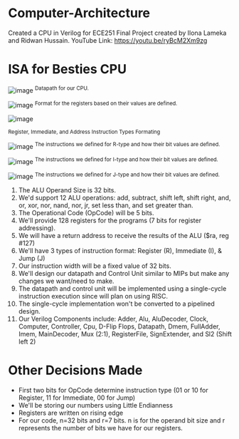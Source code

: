 # Computer-Architecture
Created a CPU in Verilog for ECE251 Final Project created by Ilona Lameka and Ridwan Hussain.
YouTube Link: https://youtu.be/ryBcM2Xm9zg

# ISA for Besties CPU
![image](https://github.com/Ridwan-Hussain/Computer-Architecture/assets/114603278/b86b4ca5-3611-4f51-b5e2-3201a9b521e0)
<sup>Datapath for our CPU.</sup>

![image](https://github.com/cooper-union-ece-251-marano/ece-251-spring-2023-final-project-besties/assets/114603278/b3b5e5cf-3976-456e-8043-a9025855ca68)
<sup>Format for the registers based on their values are defined.</sup>

![image](https://github.com/Ridwan-Hussain/Computer-Architecture/assets/114603278/d3ffbb4a-12b0-439f-a2ce-7703e0aa9b65)

<sup>Register, Immediate, and Address Instruction Types Formating</sup>

![image](https://github.com/Ridwan-Hussain/Computer-Architecture/assets/114603278/df0eed54-47c4-412b-90be-76972f3918a8)
<sup>The instructions we defined for R-type and how their bit values are defined.</sup>

![image](https://github.com/Ridwan-Hussain/Computer-Architecture/assets/114603278/ebdd376d-3438-4d3c-a71f-5a3a8e21f683)
<sup>The instructions we defined for I-type and how their bit values are defined.</sup>

![image](https://github.com/Ridwan-Hussain/Computer-Architecture/assets/114603278/c13264f9-f2df-4e49-99b9-e8aac4e7815c)
<sup>The instructions we defined for J-type and how their bit values are defined.</sup>

1. The ALU Operand Size is 32 bits.
2. We'd support 12 ALU operations: add, subtract, shift left, shift right, and, or, xor, nor, nand, nor, jr, set less than, and set greater than.
3. The Operational Code (OpCode) will be 5 bits.
4. We'll provide 128 registers for the programs (7 bits for register addressing).
5. We will have a return address to receive the results of the ALU ($ra, reg #127)
6. We'll have 3 types of instruction format: Register (R), Immediate (I), & Jump (J)
7. Our instruction width will be a fixed value of 32 bits.
8. We'll design our datapath and Control Unit similar to MIPs but make any changes we want/need to make.
9. The datapath and control unit will be implemented using a single-cycle instruction execution since will plan on using RISC.
10. The single-cycle implementation won't be converted to a pipelined design.
11. Our Verilog Components include: Adder, Alu, AluDecoder, Clock, Computer, Controller, Cpu, D-Flip Flops, Datapath, Dmem, FullAdder, Imem, MainDecoder, Mux (2:1), RegisterFile, SignExtender, and Sl2 (Shift left 2)

# Other Decisions Made
- First two bits for OpCode determine instruction type (01 or 10 for Register, 11 for Immediate, 00 for Jump)
- We'll be storing our numbers using Little Endianness
- Registers are written on rising edge
- For our code, n=32 bits and r=7 bits. n is for the operand bit size and r represents the number of bits we have for our registers.

